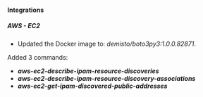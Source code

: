 
#### Integrations

##### AWS - EC2

- Updated the Docker image to: *demisto/boto3py3:1.0.0.82871*.

Added 3 commands:
- ***aws-ec2-describe-ipam-resource-discoveries***
- ***aws-ec2-describe-ipam-resource-discovery-associations***
- ***aws-ec2-get-ipam-discovered-public-addresses***
